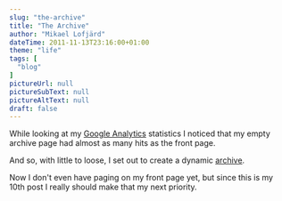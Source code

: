 ```yaml
---
slug: "the-archive"
title: "The Archive"
author: "Mikael Lofjärd"
dateTime: 2011-11-13T23:16:00+01:00
theme: "life"
tags: [
  "blog"
]
pictureUrl: null
pictureSubText: null
pictureAltText: null
draft: false
---
```

While looking at my [Google Analytics](http://www.google.com/analytics/) statistics I noticed that my empty archive page had almost as many hits as the front page.

And so, with little to loose, I set out to create a dynamic [archive](http://lofjard.se/archive).

Now I don't even have paging on my front page yet, but since this is my 10th post I really should make that my next priority.
